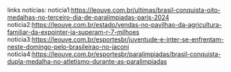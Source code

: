 links notícias: 
noticia1:https://leouve.com.br/ultimas/brasil-conquista-oito-medalhas-no-terceiro-dia-de-paralimpiadas-paris-2024
noticia2:https://leouve.com.br/estado/vendas-no-pavilhao-da-agricultura-familiar-da-expointer-ja-superam-r-7-milhoes
noticia3:https://leouve.com.br/esportesbr/juventude-e-inter-se-enfrentam-neste-domingo-pelo-brasileirao-no-jaconi
noticia4:https://leouve.com.br/esportesbr/paralimpiadas/brasil-conquista-dupla-medalha-no-atletismo-durante-as-paralimpiadas
